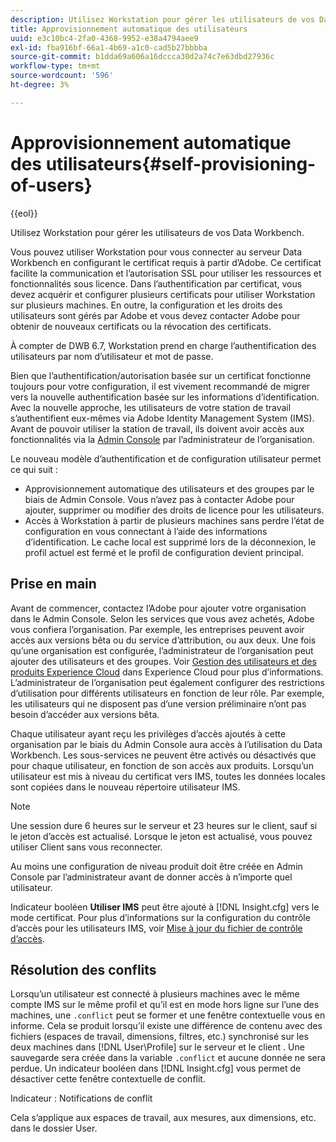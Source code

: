 ```yaml
---
description: Utilisez Workstation pour gérer les utilisateurs de vos Data Workbench.
title: Approvisionnement automatique des utilisateurs
uuid: e3c10bc4-2fa0-4368-9952-e38a4794aee9
exl-id: fba916bf-66a1-4b69-a1c0-cad5b27bbbba
source-git-commit: b1dda69a606a16dccca30d2a74c7e63dbd27936c
workflow-type: tm+mt
source-wordcount: '596'
ht-degree: 3%

---
```


# Approvisionnement automatique des utilisateurs{#self-provisioning-of-users}

{{eol}}

Utilisez Workstation pour gérer les utilisateurs de vos Data Workbench.

Vous pouvez utiliser Workstation pour vous connecter au serveur Data Workbench en configurant le certificat requis à partir d’Adobe. Ce certificat facilite la communication et l’autorisation SSL pour utiliser les ressources et fonctionnalités sous licence. Dans l’authentification par certificat, vous devez acquérir et configurer plusieurs certificats pour utiliser Workstation sur plusieurs machines. En outre, la configuration et les droits des utilisateurs sont gérés par Adobe et vous devez contacter Adobe pour obtenir de nouveaux certificats ou la révocation des certificats.

À compter de DWB 6.7, Workstation prend en charge l’authentification des utilisateurs par nom d’utilisateur et mot de passe.

Bien que l’authentification/autorisation basée sur un certificat fonctionne toujours pour votre configuration, il est vivement recommandé de migrer vers la nouvelle authentification basée sur les informations d’identification. Avec la nouvelle approche, les utilisateurs de votre station de travail s’authentifient eux-mêmes via Adobe Identity Management System (IMS). Avant de pouvoir utiliser la station de travail, ils doivent avoir accès aux fonctionnalités via la [Admin Console](https://experienceleague.adobe.com/docs/core-services/interface/manage-users-and-products/admin-getting-started.html?lang=fr) par l’administrateur de l’organisation.

Le nouveau modèle d’authentification et de configuration utilisateur permet ce qui suit :

* Approvisionnement automatique des utilisateurs et des groupes par le biais de Admin Console. Vous n’avez pas à contacter Adobe pour ajouter, supprimer ou modifier des droits de licence pour les utilisateurs.
* Accès à Workstation à partir de plusieurs machines sans perdre l’état de configuration en vous connectant à l’aide des informations d’identification. Le cache local est supprimé lors de la déconnexion, le profil actuel est fermé et le profil de configuration devient principal.

## Prise en main

Avant de commencer, contactez l’Adobe pour ajouter votre organisation dans le Admin Console. Selon les services que vous avez achetés, Adobe vous confiera l’organisation. Par exemple, les entreprises peuvent avoir accès aux versions bêta ou du service d’attribution, ou aux deux. Une fois qu’une organisation est configurée, l’administrateur de l’organisation peut ajouter des utilisateurs et des groupes. Voir [Gestion des utilisateurs et des produits Experience Cloud](https://experienceleague.adobe.com/docs/core-services/interface/manage-users-and-products/admin-getting-started.html) dans Experience Cloud pour plus d’informations. L’administrateur de l’organisation peut également configurer des restrictions d’utilisation pour différents utilisateurs en fonction de leur rôle. Par exemple, les utilisateurs qui ne disposent pas d’une version préliminaire n’ont pas besoin d’accéder aux versions bêta.

Chaque utilisateur ayant reçu les privilèges d’accès ajoutés à cette organisation par le biais du Admin Console aura accès à l’utilisation du Data Workbench. Les sous-services ne peuvent être activés ou désactivés que pour chaque utilisateur, en fonction de son accès aux produits. Lorsqu’un utilisateur est mis à niveau du certificat vers IMS, toutes les données locales sont copiées dans le nouveau répertoire utilisateur IMS.

>[!NOTE]
>
>Une session dure 6 heures sur le serveur et 23 heures sur le client, sauf si le jeton d’accès est actualisé. Lorsque le jeton est actualisé, vous pouvez utiliser Client sans vous reconnecter.

Au moins une configuration de niveau produit doit être créée en Admin Console par l’administrateur avant de donner accès à n’importe quel utilisateur.

Indicateur booléen **Utiliser IMS** peut être ajouté à [!DNL Insight.cfg] vers le mode certificat. Pour plus d’informations sur la configuration du contrôle d’accès pour les utilisateurs IMS, voir [Mise à jour du fichier de contrôle d’accès](https://experienceleague.adobe.com/docs/data-workbench/using/server-admin-install/install-servers/insight-server-dpu/c-updt-accss-ctrl-file.html).

## Résolution des conflits

Lorsqu’un utilisateur est connecté à plusieurs machines avec le même compte IMS sur le même profil et qu’il est en mode hors ligne sur l’une des machines, une `.conflict` peut se former et une fenêtre contextuelle vous en informe. Cela se produit lorsqu’il existe une différence de contenu avec des fichiers (espaces de travail, dimensions, filtres, etc.) synchronisé sur les deux machines dans [!DNL User\Profile\] sur le serveur et le client . Une sauvegarde sera créée dans la variable `.conflict` et aucune donnée ne sera perdue. Un indicateur booléen dans [!DNL Insight.cfg] vous permet de désactiver cette fenêtre contextuelle de conflit.

Indicateur : Notifications de conflit

Cela s’applique aux espaces de travail, aux mesures, aux dimensions, etc. dans le dossier User.
